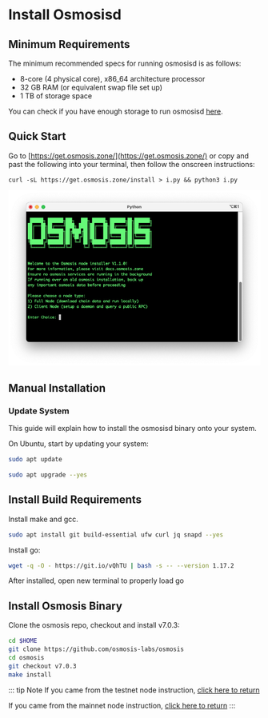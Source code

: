 # Install Osmosisd

## Minimum Requirements

The minimum recommended specs for running osmosisd is as follows:
- 8-core (4 physical core), x86_64 architecture processor
- 32 GB RAM (or equivalent swap file set up)
- 1 TB of storage space

You can check if you have enough storage to run osmosisd [here](https://quicksync.io/networks/osmosis.html).


## Quick Start

Go to [https://get.osmosis.zone/](https://get.osmosis.zone/) or copy and past the following into your terminal, then follow the onscreen instructions:

```
curl -sL https://get.osmosis.zone/install > i.py && python3 i.py
```

![](../../assets/installer.png)


## Manual Installation
### Update System

This guide will explain how to install the osmosisd binary onto your system.


On Ubuntu, start by updating your system:
```bash
sudo apt update
```
```bash
sudo apt upgrade --yes
```

## Install Build Requirements

Install make and gcc.
```bash
sudo apt install git build-essential ufw curl jq snapd --yes
```

Install go:

```bash
wget -q -O - https://git.io/vQhTU | bash -s -- --version 1.17.2
```

After installed, open new terminal to properly load go

## Install Osmosis Binary

Clone the osmosis repo, checkout and install v7.0.3:

```bash
cd $HOME
git clone https://github.com/osmosis-labs/osmosis
cd osmosis
git checkout v7.0.3
make install
```
::: tip Note
If you came from the testnet node instruction, [click here to return](../network/join-testnet)

If you came from the mainnet node instruction, [click here to return](../network/join-mainnet)
:::